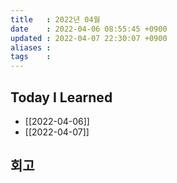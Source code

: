 ```yaml
---
title   : 2022년 04월 
date    : 2022-04-06 08:55:45 +0900
updated : 2022-04-07 22:30:07 +0900
aliases : 
tags    : 
---
```

## Today I Learned
- [[2022-04-06]]
- [[2022-04-07]]

## 회고
